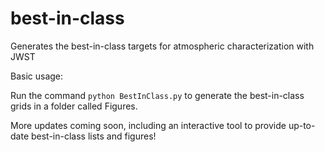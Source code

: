 # best-in-class
Generates the best-in-class targets for atmospheric characterization with JWST

Basic usage:

Run the command `python BestInClass.py` to generate the best-in-class grids in a folder called Figures.

More updates coming soon, including an interactive tool to provide up-to-date best-in-class lists and figures!
